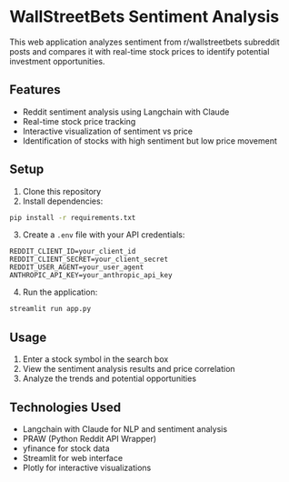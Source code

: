# WallStreetBets Sentiment Analysis

This web application analyzes sentiment from r/wallstreetbets subreddit posts and compares it with real-time stock prices to identify potential investment opportunities.

## Features
- Reddit sentiment analysis using Langchain with Claude
- Real-time stock price tracking
- Interactive visualization of sentiment vs price
- Identification of stocks with high sentiment but low price movement

## Setup
1. Clone this repository
2. Install dependencies:
```bash
pip install -r requirements.txt
```
3. Create a `.env` file with your API credentials:
```
REDDIT_CLIENT_ID=your_client_id
REDDIT_CLIENT_SECRET=your_client_secret
REDDIT_USER_AGENT=your_user_agent
ANTHROPIC_API_KEY=your_anthropic_api_key
```
4. Run the application:
```bash
streamlit run app.py
```

## Usage
1. Enter a stock symbol in the search box
2. View the sentiment analysis results and price correlation
3. Analyze the trends and potential opportunities

## Technologies Used
- Langchain with Claude for NLP and sentiment analysis
- PRAW (Python Reddit API Wrapper)
- yfinance for stock data
- Streamlit for web interface
- Plotly for interactive visualizations 